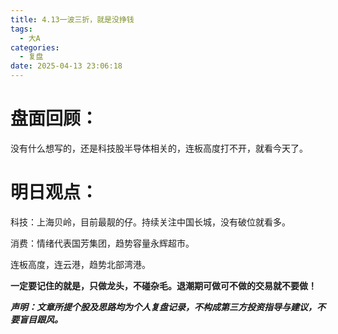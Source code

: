 ```yaml
---
title: 4.13一波三折，就是没挣钱
tags:
  - 大A
categories:
  - 复盘
date: 2025-04-13 23:06:18
---
```




# 盘面回顾：

没有什么想写的，还是科技股半导体相关的，连板高度打不开，就看今天了。

<!--more-->



# 明日观点：

科技：上海贝岭，目前最靓的仔。持续关注中国长城，没有破位就看多。

消费：情绪代表国芳集团，趋势容量永辉超市。

连板高度，连云港，趋势北部湾港。



**一定要记住的就是，只做龙头，不碰杂毛。退潮期可做可不做的交易就不要做！**



***声明：文章所提个股及思路均为个人复盘记录，不构成第三方投资指导与建议，不要盲目跟风。***
